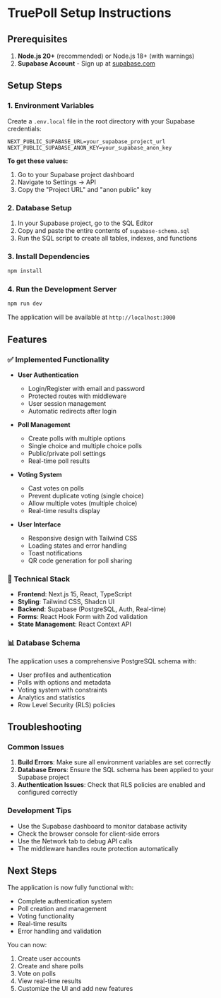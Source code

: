 # TruePoll Setup Instructions

## Prerequisites

1. **Node.js 20+** (recommended) or Node.js 18+ (with warnings)
2. **Supabase Account** - Sign up at [supabase.com](https://supabase.com)

## Setup Steps

### 1. Environment Variables

Create a `.env.local` file in the root directory with your Supabase credentials:

```env
NEXT_PUBLIC_SUPABASE_URL=your_supabase_project_url
NEXT_PUBLIC_SUPABASE_ANON_KEY=your_supabase_anon_key
```

**To get these values:**
1. Go to your Supabase project dashboard
2. Navigate to Settings → API
3. Copy the "Project URL" and "anon public" key

### 2. Database Setup

1. In your Supabase project, go to the SQL Editor
2. Copy and paste the entire contents of `supabase-schema.sql`
3. Run the SQL script to create all tables, indexes, and functions

### 3. Install Dependencies

```bash
npm install
```

### 4. Run the Development Server

```bash
npm run dev
```

The application will be available at `http://localhost:3000`

## Features

### ✅ Implemented Functionality

- **User Authentication**
  - Login/Register with email and password
  - Protected routes with middleware
  - User session management
  - Automatic redirects after login

- **Poll Management**
  - Create polls with multiple options
  - Single choice and multiple choice polls
  - Public/private poll settings
  - Real-time poll results

- **Voting System**
  - Cast votes on polls
  - Prevent duplicate voting (single choice)
  - Allow multiple votes (multiple choice)
  - Real-time results display

- **User Interface**
  - Responsive design with Tailwind CSS
  - Loading states and error handling
  - Toast notifications
  - QR code generation for poll sharing

### 🔧 Technical Stack

- **Frontend**: Next.js 15, React, TypeScript
- **Styling**: Tailwind CSS, Shadcn UI
- **Backend**: Supabase (PostgreSQL, Auth, Real-time)
- **Forms**: React Hook Form with Zod validation
- **State Management**: React Context API

### 📊 Database Schema

The application uses a comprehensive PostgreSQL schema with:
- User profiles and authentication
- Polls with options and metadata
- Voting system with constraints
- Analytics and statistics
- Row Level Security (RLS) policies

## Troubleshooting

### Common Issues

1. **Build Errors**: Make sure all environment variables are set correctly
2. **Database Errors**: Ensure the SQL schema has been applied to your Supabase project
3. **Authentication Issues**: Check that RLS policies are enabled and configured correctly

### Development Tips

- Use the Supabase dashboard to monitor database activity
- Check the browser console for client-side errors
- Use the Network tab to debug API calls
- The middleware handles route protection automatically

## Next Steps

The application is now fully functional with:
- Complete authentication system
- Poll creation and management
- Voting functionality
- Real-time results
- Error handling and validation

You can now:
1. Create user accounts
2. Create and share polls
3. Vote on polls
4. View real-time results
5. Customize the UI and add new features
